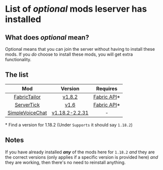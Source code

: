 # List of *optional* mods leserver has installed

## What does *optional* mean?

Optional means that you can join the server without having to install these mods. If you *do* choose to install these mods, you will get extra functionality. 

## The list

Mod | Version | Requires
:---: | :---: | :---:
[FabricTailor](https://modrinth.com/mod/fabrictailor) | [v1.8.2](https://modrinth.com/mod/fabrictailor/version/1.8.2) | [Fabric API](https://modrinth.com/mod/fabric-api/versions)*
[ServerTick](https://modrinth.com/mod/servertick) | [v1.6](https://modrinth.com/mod/servertick/version/1.6) | [Fabric API](https://modrinth.com/mod/fabric-api/versions)*
[SimpleVoiceChat](https://www.curseforge.com/minecraft/mc-mods/simple-voice-chat) | [v1.18.2-2.2.31](https://www.curseforge.com/minecraft/mc-mods/simple-voice-chat/files/3710533) | -

\* Find a version for 1.18.2 (Under `Supports` it should say `1.18.2`)

## Notes

If you have already installed ***any*** of the mods here for `1.18.2` *and* they are the correct versions (only applies if a specific version is provided here) *and* they are working, then there's no need to reinstall anything.
